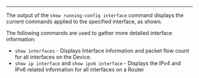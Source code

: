 
---
The output of the `show running-config interface` command displays the current commands applied to the specified interface, as shown.

The following commands are used to gather more detailed interface information:
- `show interfaces` - Displays Interface information and packet flow count for all interfaces on the Device.
- `show ip interface` and `show ipv6 interface` - Displays the IPv4 and IPv6 related information for all interfaces on a Router